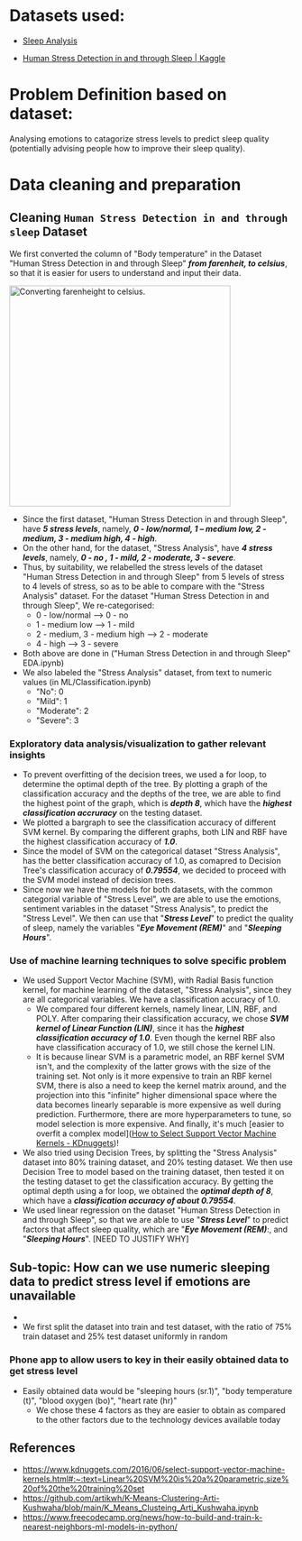 # Datasets used:

- [Sleep Analysis](https://data.world/dataorg1/stress-analysis)

- [Human Stress Detection in and through Sleep | Kaggle](https://www.kaggle.com/laavanya/human-stress-detection-in-and-through-sleep?select=SaYoPillow.csv)

# Problem Definition based on dataset:

Analysing emotions to catagorize stress levels to predict sleep quality (potentially advising people how to improve their sleep quality).

# Data cleaning and preparation

## Cleaning `Human Stress Detection in and through sleep` Dataset

We first converted the column of "Body temperature" in the Dataset "Human Stress Detection in and through Sleep" ***from farenheit, to celsius***, so that it is easier for users to understand and input their data.

<img title="" src="https://i.imgur.com/xkq3Npp.png" alt="Converting farenheight to celsius." data-align="center" width="392">

- Since the first dataset, "Human Stress Detection in and through Sleep", have ***5 stress levels***, namely, ***0 - low/normal, 1 – medium low, 2 - medium, 3 - medium high, 4 - high***.  
- On the other hand, for the dataset, "Stress Analysis", have ***4 stress levels***, namely, ***0 - no , 1 - mild, 2 - moderate, 3 - severe***.  
- Thus, by suitability, we relabelled the stress levels of the dataset "Human Stress Detection in and through Sleep" from 5 levels of stress to 4 levels of stress, so as to be able to compare with the "Stress Analysis" dataset. For the dataset "Human Stress Detection in and through Sleep", We re-categorised:  
  - 0 - low/normal --> 0 - no  
  - 1 - medium low --> 1 - mild  
  - 2 - medium, 3 - medium high --> 2 - moderate  
  - 4 - high --> 3 - severe  
- Both above are done in ("Human Stress Detection in and through Sleep" EDA.ipynb)
- We also labeled the "Stress Analysis" dataset, from text to numeric values (in ML/Classification.ipynb)  
  - "No": 0
  - "Mild": 1
  - "Moderate": 2
  - "Severe": 3  

### Exploratory data analysis/visualization to gather relevant insights

- To prevent overfitting of the decision trees, we used a for loop, to determine the optimal depth of the tree. By plotting a graph of the classification accuracy and the depths of the tree, we are able to find the highest point of the graph, which is ***depth 8***, which have the ***highest classification accruracy*** on the testing dataset.  
- We plotted a bargraph to see the classification accuracy of different SVM kernel. By comparing the different graphs, both LIN and RBF have the highest classification accuracy of ***1.0***.  
- Since the model of SVM on the categorical dataset "Stress Analysis", has the better classification accuracy of 1.0, as comapred to Decision Tree's classification accuracy of ***0.79554***, we decided to proceed with the SVM model instead of decision trees.  
- Since now we have the models for both datasets, with the common categorial variable of "Stress Level", we are able to use the emotions, sentiment variables in the dataset "Stress Analysis", to predict the "Stress Level". We then can use that "***Stress Level***" to predict the quality of sleep, namely the variables "***Eye Movement (REM)***" and "***Sleeping Hours***".

### Use of machine learning techniques to solve specific problem

- We used Support Vector Machine (SVM), with Radial Basis function kernel, for machine learning of the dataset, "Stress Analysis", since they are all categorical variables. We have a classification accuracy of 1.0.  
  - We compared four different kernels, namely linear, LIN, RBF, and POLY. After comparing their classification accuracy, we chose ***SVM kernel of Linear Function (LIN)***, since it has the ***highest classification accuracy of 1.0***. Even though the kernel RBF also have classification accuracy of 1.0, we still chose the kernel LIN.  
  - It is because linear SVM is a parametric model, an RBF kernel SVM isn't, and the complexity of the latter grows with the size of the training set. Not only is it more expensive to train an RBF kernel SVM, there is also a need to keep the kernel matrix around, and the projection into this "infinite" higher dimensional space where the data becomes linearly separable is more expensive as well during prediction. Furthermore, there are more hyperparameters to tune, so model selection is more expensive. And finally, it's much [easier to overfit a complex model]([How to Select Support Vector Machine Kernels - KDnuggets](https://www.kdnuggets.com/2016/06/select-support-vector-machine-kernels.html#:~:text=Linear%20SVM%20is%20a%20parametric,size%20of%20the%20training%20set))! 
- We also tried using Decision Trees, by splitting the "Stress Analysis" dataset into 80% training dataset, and 20% testing dataset. We then use Decision Tree to model based on the training dataset, then tested it on the testing dataset to get the classification accuracy.  By getting the optimal depth using a for loop, we obtained the ***optimal depth of 8***, which have a ***classification accuracy of about 0.79554***.  
- We used linear regression on the dataset "Human Stress Detection in and through Sleep", so that we are able to use "***Stress Level***" to predict factors that affect sleep quality, which are "***Eye Movement (REM)***:, and "***Sleeping Hours***". [NEED TO JUSTIFY WHY]  

## Sub-topic: How can we use numeric sleeping data to predict stress level if emotions are unavailable
- 
- We first split the dataset into train and test dataset, with the ratio of 75% train dataset and 25% test dataset uniformly in random

### Phone app to allow users to key in their easily obtained data to get stress level
- Easily obtained data would be "sleeping hours (sr.1)", "body temperature (t)", "blood oxygen (bo)", "heart rate (hr)"
    - We chose these 4 factors as they are easier to obtain as compared to the other factors due to the technology devices available today


## References  
- https://www.kdnuggets.com/2016/06/select-support-vector-machine-kernels.html#:~:text=Linear%20SVM%20is%20a%20parametric,size%20of%20the%20training%20set
- https://github.com/artikwh/K-Means-Clustering-Arti-Kushwaha/blob/main/K_Means_Clusteing_Arti_Kushwaha.ipynb  
- https://www.freecodecamp.org/news/how-to-build-and-train-k-nearest-neighbors-ml-models-in-python/  